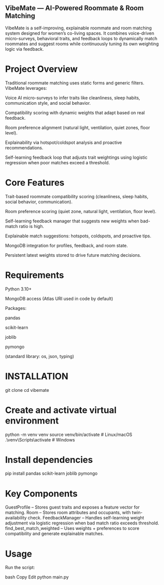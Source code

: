 ## VibeMate — AI-Powered Roommate & Room Matching
VibeMate is a self-improving, explainable roommate and room matching system designed for women’s co-living spaces. It combines voice-driven micro-surveys, behavioral traits, and feedback loops to dynamically match roommates and suggest rooms while continuously tuning its own weighting logic via feedback.

# Project Overview
Traditional roommate matching uses static forms and generic filters. VibeMate leverages:

Voice AI micro-surveys to infer traits like cleanliness, sleep habits, communication style, and social behavior.

Compatibility scoring with dynamic weights that adapt based on real feedback.

Room preference alignment (natural light, ventilation, quiet zones, floor level).

Explainability via hotspot/coldspot analysis and proactive recommendations.

Self-learning feedback loop that adjusts trait weightings using logistic regression when poor matches exceed a threshold.

 # Core Features
Trait-based roommate compatibility scoring (cleanliness, sleep habits, social behavior, communication).

Room preference scoring (quiet zone, natural light, ventilation, floor level).

Self-learning feedback manager that suggests new weights when bad-match ratio is high.

Explainable match suggestions: hotspots, coldspots, and proactive tips.

MongoDB integration for profiles, feedback, and room state.

Persistent latest weights stored to drive future matching decisions.

# Requirements
Python 3.10+

MongoDB access (Atlas URI used in code by default)

Packages:

pandas

scikit-learn

joblib

pymongo

(standard library: os, json, typing)

# INSTALLATION
git clone <your-repo-url>
cd vibemate

# Create and activate virtual environment
python -m venv venv
source venv/bin/activate        # Linux/macOS
.\venv\Scripts\activate         # Windows

# Install dependencies
pip install pandas scikit-learn joblib pymongo

# Key Components
GuestProfile – Stores guest traits and exposes a feature vector for matching.
Room – Stores room attributes and occupants, with twin-availability check.
FeedbackManager – Handles self-learning weight adjustment via logistic regression when bad match ratio exceeds threshold.
find_best_match_weighted – Uses weights + preferences to score compatibility and generate explainable matches.

# Usage
Run the script:

bash
Copy
Edit
python main.py
